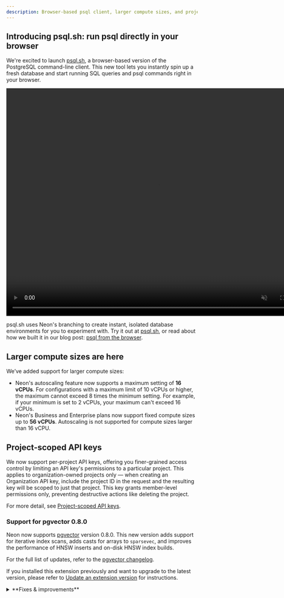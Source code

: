 ```yaml
---
description: Browser-based psql client, larger compute sizes, and project-scoped API keys
---
```


## Introducing psql.sh: run psql directly in your browser

We're excited to launch [psql.sh](https://psql.sh), a browser-based version of the PostgreSQL command-line client. This new tool lets you instantly spin up a fresh database and start running SQL queries and psql commands right in your browser.

<video autoPlay playsInline muted loop width="800" height="600">
  <source type="video/mp4" src="https://neondatabase.wpengine.com/wp-content/uploads/2024/12/psql.sh-6-December-2024.mp4"/>
</video>

psql.sh uses Neon's branching to create instant, isolated database environments for you to experiment with. Try it out at [psql.sh](https://psql.sh), or read about how we built it in our blog post: [psql from the browser](https://neon.tech/blog/psql-from-the-browser).

## Larger compute sizes are here

We’ve added support for larger compute sizes:

- Neon's autoscaling feature now supports a maximum setting of **16 vCPUs**. For configurations with a maximum limit of 10 vCPUs or higher, the maximum cannot exceed 8 times the minimum setting. For example, if your minimum is set to 2 vCPUs, your maximum can't exceed 16 vCPUs.
- Neon's Business and Enterprise plans now support fixed compute sizes up to **56 vCPUs**. Autoscaling is not supported for compute sizes larger than 16 vCPU.

## Project-scoped API keys

We now support per-project API keys, offering you finer-grained access control by limiting an API key's permissions to a particular project. This applies to organization-owned projects only — when creating an Organization API key, include the project ID in the request and the resulting key will be scoped to just that project. This key grants member-level permissions only, preventing destructive actions like deleting the project.

For more detail, see [Project-scoped API keys](/docs/manage/api-keys#project-scoped-api-keys).

### Support for pgvector 0.8.0

Neon now supports [pgvector](/docs/extensions/pgvector) version 0.8.0. This new version adds support for iterative index scans, adds casts for arrays to `sparsevec`, and improves the performance of HNSW inserts and on-disk HNSW index builds.

For the full list of updates, refer to the [pgvector changelog](https://github.com/pgvector/pgvector/blob/master/CHANGELOG.md).

If you installed this extension previously and want to upgrade to the latest version, please refer to [Update an extension version](/docs/extensions/pg-extensions#update-an-extension-version) for instructions.

<details>

<summary>**Fixes & improvements**</summary>

- **Drizzle Studio update**

  The Drizzle Studio integration that powers the **Tables** page in the Neon Console has been updated. For the latest improvements and fixes, see the [Neon Drizzle Studio Integration Changelog](https://github.com/neondatabase/neon-drizzle-studio-changelog/blob/main/CHANGELOG.md).

- **Console updates**

  Fixed scrolling issues with the **SQL Editor** and the branches list on the **Branches** page. Both vertical and horizontal scrolling now work as expected.

- **Fixes**
  - Improved custom date/time selector to default to current time, use standardized UTC format (`2006-01-02T15:04:05Z`), and accept manual entries in the same format.
  - Fixed the **Current billing for this period** total displayed on the **Billing summary** page to correctly reflect archive storage costs and current pricing. Note this was a display issue only; actual bills were unaffected.

</details>
